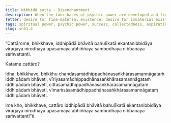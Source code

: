 ```yaml
---
title: Nibbidā sutta - Disenchantment
description: When the four bases of psychic power are developed and frequently practiced, they lead to complete disenchantment, to the fading of desire, to gradual ending, to tranquility, to directly knowing, to full awakening, and to Nibbāna.
fetter: desire for fine-material existence, desire for immaterial existence, conceit, restlessness, ignorance
tags: spiritual power, psychic power, success, collectedness, aspiration, persistence, energy, mind, investigation, reflection, close examination, sn, sn45-56, sn51
slug: sn51.4
---
```


“Cattārome, bhikkhave, iddhipādā bhāvitā bahulīkatā ekantanibbidāya virāgāya nirodhāya upasamāya abhiññāya sambodhāya nibbānāya saṁvattanti.

Katame cattāro?

Idha, bhikkhave, bhikkhu chandasamādhippadhānasaṅkhārasamannāgataṁ iddhipādaṁ bhāveti, vīriyasamādhippadhānasaṅkhārasamannāgataṁ iddhipādaṁ bhāveti, cittasamādhippadhānasaṅkhārasamannāgataṁ iddhipādaṁ bhāveti, vīmaṁsāsamādhippadhānasaṅkhārasamannāgataṁ iddhipādaṁ bhāveti.

Ime kho, bhikkhave, cattāro iddhipādā bhāvitā bahulīkatā ekantanibbidāya virāgāya nirodhāya upasamāya abhiññāya sambodhāya nibbānāya saṁvattantī”ti.
